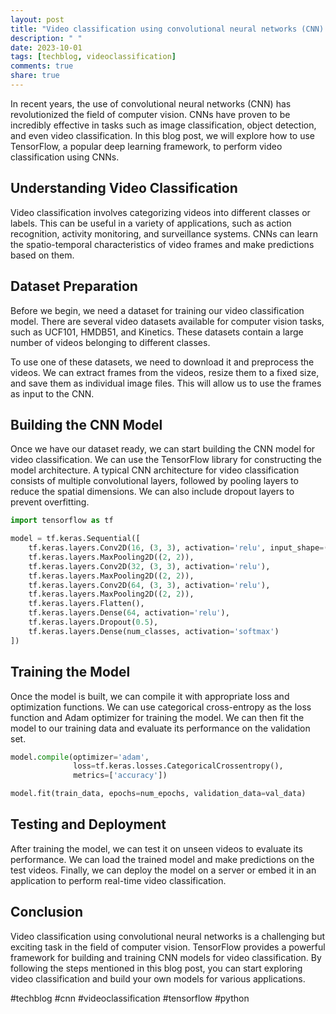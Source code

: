 ```yaml
---
layout: post
title: "Video classification using convolutional neural networks (CNN) in TensorFlow with Python"
description: " "
date: 2023-10-01
tags: [techblog, videoclassification]
comments: true
share: true
---
```


In recent years, the use of convolutional neural networks (CNN) has revolutionized the field of computer vision. CNNs have proven to be incredibly effective in tasks such as image classification, object detection, and even video classification. In this blog post, we will explore how to use TensorFlow, a popular deep learning framework, to perform video classification using CNNs.

## Understanding Video Classification

Video classification involves categorizing videos into different classes or labels. This can be useful in a variety of applications, such as action recognition, activity monitoring, and surveillance systems. CNNs can learn the spatio-temporal characteristics of video frames and make predictions based on them.

## Dataset Preparation

Before we begin, we need a dataset for training our video classification model. There are several video datasets available for computer vision tasks, such as UCF101, HMDB51, and Kinetics. These datasets contain a large number of videos belonging to different classes.

To use one of these datasets, we need to download it and preprocess the videos. We can extract frames from the videos, resize them to a fixed size, and save them as individual image files. This will allow us to use the frames as input to the CNN.

## Building the CNN Model

Once we have our dataset ready, we can start building the CNN model for video classification. We can use the TensorFlow library for constructing the model architecture. A typical CNN architecture for video classification consists of multiple convolutional layers, followed by pooling layers to reduce the spatial dimensions. We can also include dropout layers to prevent overfitting.

```python
import tensorflow as tf

model = tf.keras.Sequential([
    tf.keras.layers.Conv2D(16, (3, 3), activation='relu', input_shape=(224, 224, 3)),
    tf.keras.layers.MaxPooling2D((2, 2)),
    tf.keras.layers.Conv2D(32, (3, 3), activation='relu'),
    tf.keras.layers.MaxPooling2D((2, 2)),
    tf.keras.layers.Conv2D(64, (3, 3), activation='relu'),
    tf.keras.layers.MaxPooling2D((2, 2)),
    tf.keras.layers.Flatten(),
    tf.keras.layers.Dense(64, activation='relu'),
    tf.keras.layers.Dropout(0.5),
    tf.keras.layers.Dense(num_classes, activation='softmax')
])
```

## Training the Model

Once the model is built, we can compile it with appropriate loss and optimization functions. We can use categorical cross-entropy as the loss function and Adam optimizer for training the model. We can then fit the model to our training data and evaluate its performance on the validation set.

```python
model.compile(optimizer='adam',
              loss=tf.keras.losses.CategoricalCrossentropy(),
              metrics=['accuracy'])

model.fit(train_data, epochs=num_epochs, validation_data=val_data)
```

## Testing and Deployment

After training the model, we can test it on unseen videos to evaluate its performance. We can load the trained model and make predictions on the test videos. Finally, we can deploy the model on a server or embed it in an application to perform real-time video classification.

## Conclusion

Video classification using convolutional neural networks is a challenging but exciting task in the field of computer vision. TensorFlow provides a powerful framework for building and training CNN models for video classification. By following the steps mentioned in this blog post, you can start exploring video classification and build your own models for various applications.

#techblog #cnn #videoclassification #tensorflow #python